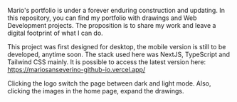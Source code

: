 Mario's portfolio is under a forever enduring construction and updating. In this repository, you can find my portfolio with drawings and Web Development projects. The proposition is to share my work and leave a digital footprint of what I can do.

This project was first designed for desktop, the mobile version is still to be developed, anytime soon. The stack used here was NextJS, TypeScript and Tailwind CSS mainly.
It is possible to access the latest version here:
https://mariosanseverino-github-io.vercel.app/

Clicking the logo switch the page between dark and light mode. Also, clicking the images in the home page, expand the drawings.
